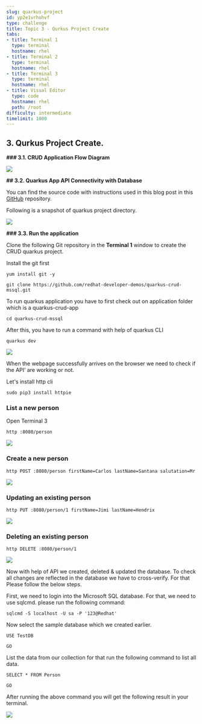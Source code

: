```yaml
---
slug: quarkus-project
id: yp2e1vrhohvf
type: challenge
title: Topic 3 - Qurkus Project Create
tabs:
- title: Terminal 1
  type: terminal
  hostname: rhel
- title: Terminal 2
  type: terminal
  hostname: rhel
- title: Terminal 3
  type: terminal
  hostname: rhel
- title: Visual Editor
  type: code
  hostname: rhel
  path: /root
difficulty: intermediate
timelimit: 1000
---
```




## 3. Qurkus Project Create.




**### 3.1. CRUD Application Flow Diagram**







![](https://lh4.googleusercontent.com/lykH3lMhYXpRefLwQMuIL-7-jOczBQNr69os-C_fFO7NeWMgM2xH5fJfHr4MBgIT49OY6Ys2gNbRL_JjUiurCyNr1zvh5dhco2dGBSdlSl1-tcplrRNYl8F25ZUTGXXU3wJBt5P_TPjkZYoRWRdj4bU5vdcr3jx3eVLTMhwJAKRAnVV9xOTXrS3oYco_)





**## 3.2. Quarkus App API Connectivity with Database**



You can find the source code with instructions used in this blog post in this [GitHub](https://github.com/redhat-developer-demos/quarkus-crud-mssql) repository.



Following is a snapshot of quarkus project directory.



![](https://lh6.googleusercontent.com/qKkrJaXHP3KTWL3z9Y2FMfUSCN9TAhq-Sx51sVaZdNe1U_z9-4OGErIqGoqo2UMjkp11_e4wy7f7NYlRbDIWZDwDai6-3lyLJG6Dgl_biA99z5pTNZcUdqjR0h-Zo2yjmk64vtSNwqL7A0Ut9jQ9tMvz_cLZtfKWs41gh5uVg1VqphzZzN8jTybInVVM)






**### 3.3. Run the application**



Clone the following Git repository in the **Terminal 1** window to create the CRUD quarkus project.

Install the git first

```
yum install git -y
```

```
git clone https://github.com/redhat-developer-demos/quarkus-crud-mssql.git
```



To run quarkus application you have to first check out on application folder which is a quarkus-crud-app


```
cd quarkus-crud-mssql
```

After this, you have to run a command with help of quarkus CLI

```
quarkus dev
```

![](https://lh5.googleusercontent.com/FngStSZxP8kiqNz5gUM10eTDYwFjOqXRD17GSQN07UjysAJhOlbzL6-lyEXmoeF4swnWYJ4UvE2jhyiahaEPw4lf0FgqV-GjBvWOrhFw4D04pGwk0ZnrugQsyKBZAMHZ2criS0pjDh5ipz4_9LXS3HAWHucuxTfsFQPtxLwdE7lYr39MNuIcWXZsEufh)



When the webpage successfully arrives on the browser we need to check if the API’ are working or not.



Let's install http cli

```
sudo pip3 install httpie
```



### List a new person
Open Terminal 3

```
http :8080/person
```




![](https://lh5.googleusercontent.com/C9pQPqMO3rx1WH5oTMfBpkQO2gUDPovX66r5FWoQple4EgSoEMo-QE03I3y36wvMdvvQlk_43J-Izo37YeB_KUVlj9jjLNvWOurtOpL8bWexMijjeZOKrbdjTLGS0wynlUVZjCiDxe1GjtLGB0Yg878rLCdQfldmoZ2dsZAcSF6AwpeA8wM0R_8f5F4J)





### Create a new person

```
http POST :8080/person firstName=Carlos lastName=Santana salutation=Mr
```

![](https://lh4.googleusercontent.com/tGIyb5psKftQSsZfvNuNwfAf71nyEzKVJCYBZiQj0GZRNGEoo4s0n3YSUb1YXFdC4t3CLy9WkatIKkD3odYOlLvpeB65eNKCFAWPeK98K5362gP5oZZ0msq65kx_QcnBEvG2U-qHVlDAXo9Qhzk6JsEZ4H0lsL9uzbfMgADyVOJGSfjMc4y90OHbt-ms)






### Updating an existing person

```
http PUT :8080/person/1 firstName=Jimi lastName=Hendrix
```

![](https://lh6.googleusercontent.com/58MTUpe5nnYOVuPQDyXX7Qq--y_9sf9OJ6OFknUzSfUrXG88XqnnsY1Mwc4awy7FosuGAB9deodQnmAn_n48Z4U5WsFXo0Hk1R-AF4PSZyCo26ir_Fwz0r5VFJMUF7uCvXdTdD8NmPvRzTqQXc8hoZozMlNBygsSAHGnQC-hCN_02cEG8J-suTjahO3Z)












### Deleting an existing person

```
http DELETE :8080/person/1
```




![](https://lh5.googleusercontent.com/GoieZ_esZkVBDnc22SR0uR_kJ_Kbsx6nE90xENZ4LTmvp2aegzT096N78evYVWsKoqv9VQ-lZZyg3hufOpMajHQGmoe_ULB4d05jebdajHLahjlXWnNSAagjTBOOVEMPK6RyQStogjybaLAlEoloEz4Z1gb6ZQvrcQHeqcWZiNF2giKkfEJ9E7jBO2d4)





Now with help of API we created, deleted & updated the database. To check all changes are reflected in the database we have to cross-verify. For that Please follow the below steps.





First, we need to login into the Microsoft SQL database. For that, we need to use sqlcmd. please run the following command:

```
sqlcmd -S localhost -U sa -P '123@Redhat'
```




Now select the sample database which we created earlier.

```
USE TestDB
```

```
GO
```




List the data from our collection for that run the following command to list all data.

```
SELECT * FROM Person
```
```
GO
```










After running the above command you will get the following result in your terminal.



![](https://lh4.googleusercontent.com/A0mHeUoCYV5HgfPfb0Bt4Oi73zY5Z4ao-ihr1bFqNwm_F7GxDT5hn6PE1-1sIJ_WzkR_7TKsmpLCaOtHD-HOHjfXO1wcU9_OSN_1O6CCNBtbuf6VOxA2RXXn1xtBIdC-25YNX8dd1kSgJ3Y_P-xI-rgWwa1UMrT6M1aBS8wtrl_kdxzPIOatk105IonA)